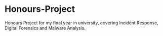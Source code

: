 # Honours-Project
Honours Project for my final year in university, covering Incident Response, Digital Forensics and Malware Analysis.
